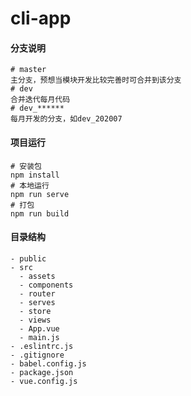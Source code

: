 # cli-app

#### 分支说明

```
# master
主分支，预想当模块开发比较完善时可合并到该分支
# dev
合并迭代每月代码
# dev_******
每月开发的分支，如dev_202007
```



#### 项目运行

```
# 安装包
npm install
# 本地运行
npm run serve
# 打包
npm run build
```

#### 目录结构

```
- public
- src
  - assets
  - components
  - router
  - serves
  - store
  - views
  - App.vue
  - main.js
- .eslintrc.js
- .gitignore
- babel.config.js
- package.json
- vue.config.js
```






